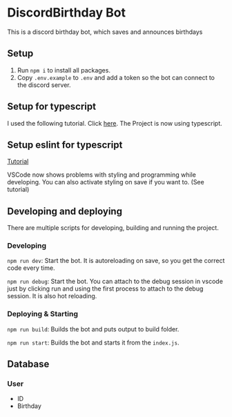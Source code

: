 # DiscordBirthday Bot

This is a discord birthday bot, which saves and announces birthdays

## Setup
1. Run `npm i` to install all packages.
1. Copy `.env.example` to `.env` and add a token so the bot can connect to the discord server.

## Setup for typescript

I used the following tutorial. Click [here](https://khalilstemmler.com/blogs/typescript/node-starter-project/).
The Project is now using typescript.

## Setup eslint for typescript
[Tutorial](https://dev.to/robertcoopercode/using-eslint-and-prettier-in-a-typescript-project-53jb)

VSCode now shows problems with styling and programming while developing. You can also activate styling on save if you want to. (See tutorial)

## Developing and deploying
There are multiple scripts for developing, building and running the project.

### Developing
`npm run dev`: Start the bot. It is autoreloading on save, so you get the correct code every time.

`npm run debug`: Start the bot. You can attach to the debug session in vscode just by clicking run and using the first process to attach to the debug session. It is also hot reloading.

### Deploying & Starting
`npm run build`: Builds the bot and puts output to build folder.

`npm run start`: Builds the bot and starts it from the `index.js`.

## Database

### User

- ID
- Birthday


